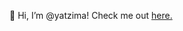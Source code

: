 👋 Hi, I’m @yatzima! Check me out [here.](https://yatzima.github.io)

<!---
yatzima/yatzima is a ✨ special ✨ repository because its `README.md` (this file) appears on your GitHub profile.
You can click the Preview link to take a look at your changes.
--->
